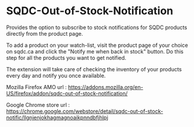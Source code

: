 # SQDC-Out-of-Stock-Notification
Provides the option to subscribe to stock notifications for SQDC products directly from the product page.

To add a product on your watch-list, visit the product page of your choice on sqdc.ca and click the "Notify me when back in stock" button. Do this step for all the products you want to get notified. 

The extension will take care of checking the inventory of your products every day and notify you once available.


Mozilla Firefox AMO url : https://addons.mozilla.org/en-US/firefox/addon/sqdc-out-of-stock-notification/

Google Chrome store url : https://chrome.google.com/webstore/detail/sqdc-out-of-stock-notific/llgnjenjokhagmagnoaikpnndbfjhlpj
